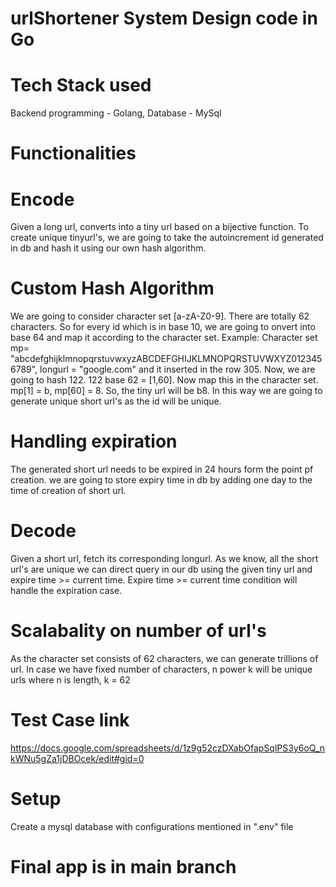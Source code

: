 # urlShortener System Design code in Go

# Tech Stack used
Backend programming - Golang, 
Database - MySql

# Functionalities
# Encode
Given a long url, converts into a tiny url based on a bijective function.
To create unique tinyurl's, we are going to take the autoincrement id generated in db and hash it using our own hash algorithm.

# Custom Hash Algorithm
We are going to consider character set [a-zA-Z0-9]. There are totally 62 characters. So for every id which is in base 10, we are going to onvert into base 64 and map it according to the character set.
Example: Character set mp= "abcdefghijklmnopqrstuvwxyzABCDEFGHIJKLMNOPQRSTUVWXYZ0123456789",  longurl = "google.com" and it inserted in the row 305.
Now, we are going to hash 122. 122 base 62 = [1,60]. Now map this in the character set. mp[1] = b, mp[60] = 8. So, the tiny url will be b8. In this way we are going to generate unique short url's as the id will be unique.

# Handling expiration
The generated short url needs to be expired in 24 hours form the point pf creation. we are going to store expiry time in db by adding one day to the time of creation of short url.

# Decode
Given a short url, fetch its corresponding longurl.
As we know, all the short url's are unique we can direct query in our db using the given tiny url and expire time >= current time.
Expire time >= current time condition will handle the expiration case.

# Scalabality on number of url's
As the character set consists of 62 characters, we can generate trillions of url.
In case we have fixed number of characters, n power k will be unique urls where n is length, k = 62

# Test Case link
https://docs.google.com/spreadsheets/d/1z9g52czDXabOfapSqlPS3y6oQ_nkWNu5gZa1jDBOcek/edit#gid=0

# Setup
Create a mysql database with configurations mentioned in ".env" file

# Final app is in main branch


